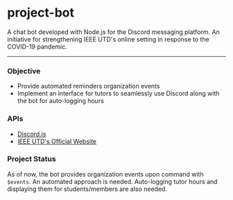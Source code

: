 # project-bot
A chat bot developed with Node.js for the Discord messaging platform.
An initiative for strengthening IEEE UTD's online setting in response to the COVID-19 pandemic.
***

### Objective
* Provide automated reminders organization events
* Implement an interface for tutors to seamlessly use Discord along with the bot for auto-logging hours

### APIs
* [Discord.js](https://discord.js.org/#/docs/main/stable/general/welcome)
* [IEEE UTD's Official Website]("https://ieeeutd.org/api/events")

### Project Status
As of now, the bot provides organization events upon command with `$events`. An automated approach is needed.
Auto-logging tutor hours and displaying them for students/members are also needed.
